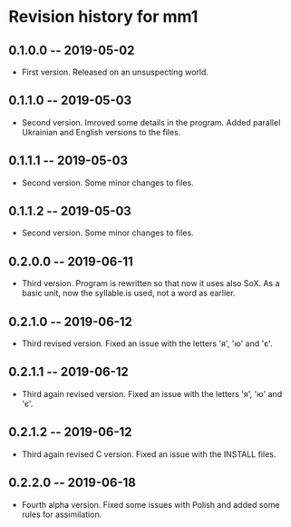 # Revision history for mm1

## 0.1.0.0  -- 2019-05-02

* First version. Released on an unsuspecting world.

## 0.1.1.0  -- 2019-05-03

* Second version. Imroved some details in the program. Added parallel Ukrainian and English versions to the files.


## 0.1.1.1  -- 2019-05-03

* Second version. Some minor changes to files.

## 0.1.1.2  -- 2019-05-03

* Second version. Some minor changes to files.

## 0.2.0.0  -- 2019-06-11

* Third version. Program is rewritten so that now it uses also SoX. As a basic unit, now the syllable.is used, not a word as earlier.

## 0.2.1.0  -- 2019-06-12

* Third revised version. Fixed an issue with the letters 'я', 'ю' and 'є'.

## 0.2.1.1  -- 2019-06-12

* Third again revised version. Fixed an issue with the letters 'я', 'ю' and 'є'.

## 0.2.1.2  -- 2019-06-12

* Third again revised C version. Fixed an issue with the INSTALL files.

## 0.2.2.0  -- 2019-06-18

* Fourth alpha version. Fixed some issues with Polish and added some rules for assimilation.
